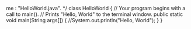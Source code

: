 me : "HelloWorld.java". */
class HelloWorld 
{ 
    // Your program begins with a call to main(). 
    // Prints "Hello, World" to the terminal window. 
    public static void main(String args[]) 
    { 
        //System.out.println("Hello, World"); 
    } 
} 
